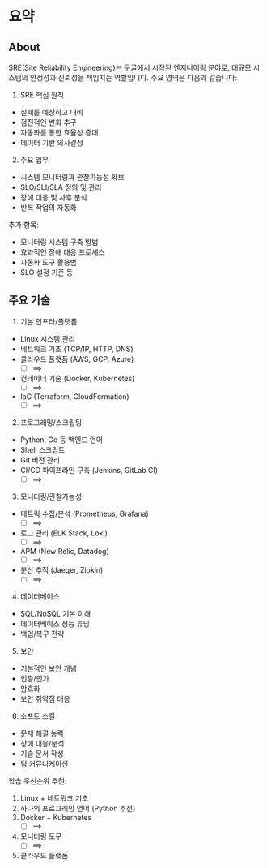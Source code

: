# 요약

## About
SRE(Site Reliability Engineering)는 구글에서 시작된 엔지니어링 분야로, 
대규모 시스템의 안정성과 신뢰성을 책임지는 역할입니다. 
주요 영역은 다음과 같습니다:

1. SRE 핵심 원칙
- 실패를 예상하고 대비
- 점진적인 변화 추구
- 자동화를 통한 효율성 증대
- 데이터 기반 의사결정

2. 주요 업무
- 시스템 모니터링과 관찰가능성 확보
- SLO/SLI/SLA 정의 및 관리
- 장애 대응 및 사후 분석
- 반복 작업의 자동화

추가 항목:
- 모니터링 시스템 구축 방법
- 효과적인 장애 대응 프로세스
- 자동화 도구 활용법
- SLO 설정 기준 등


## 주요 기술

1. 기본 인프라/플랫폼
- Linux 시스템 관리
- 네트워크 기초 (TCP/IP, HTTP, DNS)
- 클라우드 플랫폼 (AWS, GCP, Azure)
   - [ ] ==>
- 컨테이너 기술 (Docker, Kubernetes)
   - [ ] ==>
- IaC (Terraform, CloudFormation)
   - [ ] ==>

2. 프로그래밍/스크립팅
- Python, Go 등 백엔드 언어
- Shell 스크립트
- Git 버전 관리
- CI/CD 파이프라인 구축 (Jenkins, GitLab CI)
   - [ ] ==>

3. 모니터링/관찰가능성
- 메트릭 수집/분석 (Prometheus, Grafana)
   - [ ] ==>
- 로그 관리 (ELK Stack, Loki)
   - [ ] ==>
- APM (New Relic, Datadog)
   - [ ] ==>
- 분산 추적 (Jaeger, Zipkin)
   - [ ] ==>

4. 데이터베이스
- SQL/NoSQL 기본 이해
- 데이터베이스 성능 튜닝
- 백업/복구 전략

5. 보안
- 기본적인 보안 개념
- 인증/인가
- 암호화
- 보안 취약점 대응

6. 소프트 스킬
- 문제 해결 능력
- 장애 대응/분석
- 기술 문서 작성
- 팀 커뮤니케이션

학습 우선순위 추천:
1. Linux + 네트워크 기초
2. 하나의 프로그래밍 언어 (Python 추천) 
3. Docker + Kubernetes
   - [ ] ==>
5. 모니터링 도구
   - [ ] ==>
6. 클라우드 플랫폼


